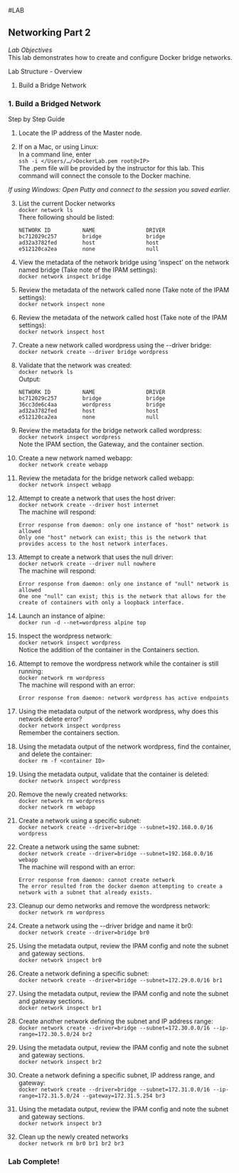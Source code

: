 #LAB
## Networking Part 2
*Lab Objectives*  
This lab demonstrates how to create and configure Docker bridge networks.  

Lab Structure - Overview
1.	Build a Bridge Network

### 1. Build a Bridged Network
Step by Step Guide
1.	Locate the IP address of the Master node.

2.	If on a Mac, or using Linux:  
In a command line, enter  
`ssh -i </Users/…/>DockerLab.pem root@<IP>`  
The .pem file will be provided by the instructor for this lab. This command will connect the console to the Docker machine.

*If using Windows: Open Putty and connect to the session you saved earlier.*
 

3.	List the current Docker networks  
`docker network ls`  
There following should be listed:  
    ```
    NETWORK ID          NAME                DRIVER
    bc712029c257        bridge              bridge
    ad32a3782fed        host                host
    e512120ca2ea        none                null
    ```

4.	View the metadata of the network bridge using ‘inspect’ on the network named bridge (Take note of the IPAM settings):  
`docker network inspect bridge`

5.	Review the metadata of the network called none  (Take note of the IPAM settings):  
`docker network inspect none`

6.	Review the metadata of the network called host (Take note of the IPAM settings):  
`docker network inspect host`

7.	Create a new network called wordpress using the --driver bridge:  
`docker network create --driver bridge wordpress`

8.	Validate that the network was created:  
`docker network ls`  
    Output:
    ```
    NETWORK ID          NAME                DRIVER
    bc712029c257        bridge              bridge
    36cc3de6c4aa        wordpress           bridge
    ad32a3782fed        host                host
    e512120ca2ea        none                null
    ```

9.	Review the metadata for the bridge network called wordpress:  
`docker network inspect wordpress`  
Note the IPAM section, the Gateway, and the container section.

10.	Create a new network named webapp:  
`docker network create webapp`

11.	Review the metadata for the bridge network called webapp:  
`docker network inspect webapp`

12.	Attempt to create a network that uses the host driver:  
`docker network create --driver host internet`  
    The machine will respond:  
    ```
    Error response from daemon: only one instance of "host" network is allowed
    Only one "host" network can exist; this is the network that provides access to the host network interfaces.
    ```

13.	Attempt to create a network that uses the null driver:  
`docker network create --driver null nowhere`  
    The machine will respond:
    ```
    Error response from daemon: only one instance of "null" network is allowed
    One one "null" can exist; this is the network that allows for the create of containers with only a loopback interface.
    ```

14.	Launch an instance of alpine:  
`docker run -d --net=wordpress alpine top`

15.	Inspect the wordpress network:  
`docker network inspect wordpress`  
Notice the addition of the container in the Containers section.

16.	Attempt to remove the wordpress network while the container is still running:  
`docker network rm wordpress`  
    The machine will respond with an error:  
    ```
    Error response from daemon: network wordpress has active endpoints
    ```

17.	Using the metadata output of the network wordpress, why does this network delete error?  
`docker network inspect wordpress`  
Remember the containers section.

18.	Using the metadata output of the network wordpress, find the container, and delete the container:  
``docker rm -f <container ID>``

19.	Using the metadata output, validate that the container is deleted:  
`docker network inspect wordpress`

20.	Remove the newly created networks:  
`docker network rm wordpress`  
`docker network rm webapp`

21.  Create a network using a specific subnet:  
`docker network create --driver=bridge --subnet=192.168.0.0/16 wordpress`

22. Create a network using the same subnet:  
    `docker network create --driver=bridge --subnet=192.168.0.0/16 webapp`  
    The machine will respond with an error:  
    ```
    Error response from daemon: cannot create network
    The error resulted from the docker daemon attempting to create a network with a subnet that already exists.
    ```
 
23.	Cleanup our demo networks and remove the wordpress network:  
`docker network rm wordpress`

24.	Create a network using the --driver bridge and name it br0:  
`docker network create --driver=bridge br0`

25.	Using the metadata output, review the IPAM config and note the subnet and gateway sections.  
`docker network inspect br0`

26.	Create a network defining a specific subnet:  
`docker network create --driver=bridge --subnet=172.29.0.0/16 br1`  

27.	Using the metadata output, review the IPAM config and note the subnet and gateway sections.  
`docker network inspect br1`

28.	Create another network defining the subnet and IP address range:  
`docker network create --driver=bridge --subnet=172.30.0.0/16 --ip-range=172.30.5.0/24 br2`

29.	Using the metadata output, review the IPAM config and note the subnet and gateway sections.  
`docker network inspect br2`

30.	Create a network defining a specific subnet, IP address range, and gateway:  
`docker network create --driver=bridge --subnet=172.31.0.0/16 --ip-range=172.31.5.0/24 --gateway=172.31.5.254 br3`

31.	Using the metadata output, review the IPAM config and note the subnet and gateway sections.  
`docker network inspect br3`

32.	Clean up the newly created networks  
`docker network rm br0 br1 br2 br3`

### Lab Complete!

<!-- 
LastTested: 2018-09-28
OS: Ubuntu 18.04
DockerVersion: 18.06.1-ce, build e68fc7a
-->
